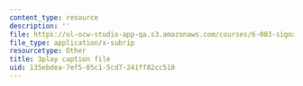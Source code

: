 ```yaml
---
content_type: resource
description: ''
file: https://ol-ocw-studio-app-qa.s3.amazonaws.com/courses/6-003-signals-and-systems-fall-2011/135ebdea7ef505c15cd7241ff82cc510_fKaZeD70p8I.srt
file_type: application/x-subrip
resourcetype: Other
title: 3play caption file
uid: 135ebdea-7ef5-05c1-5cd7-241ff82cc510
---
```

